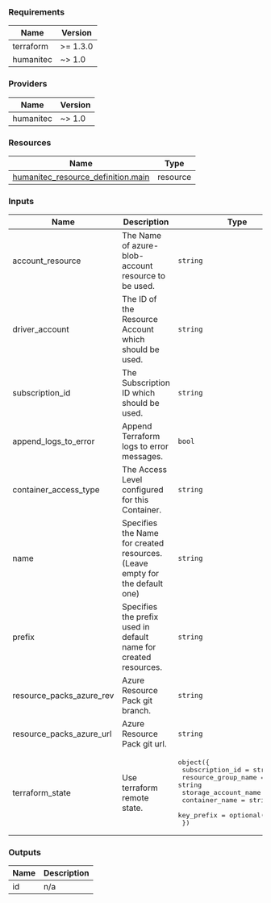 <!-- BEGIN_TF_DOCS -->
### Requirements

| Name | Version |
|------|---------|
| terraform | >= 1.3.0 |
| humanitec | ~> 1.0 |

### Providers

| Name | Version |
|------|---------|
| humanitec | ~> 1.0 |

### Resources

| Name | Type |
|------|------|
| [humanitec_resource_definition.main](https://registry.terraform.io/providers/humanitec/humanitec/latest/docs/resources/resource_definition) | resource |

### Inputs

| Name | Description | Type | Default | Required |
|------|-------------|------|---------|:--------:|
| account\_resource | The Name of azure-blob-account resource to be used. | `string` | n/a | yes |
| driver\_account | The ID of the Resource Account which should be used. | `string` | n/a | yes |
| subscription\_id | The Subscription ID which should be used. | `string` | n/a | yes |
| append\_logs\_to\_error | Append Terraform logs to error messages. | `bool` | `false` | no |
| container\_access\_type | The Access Level configured for this Container. | `string` | `"private"` | no |
| name | Specifies the Name for created resources. (Leave empty for the default one) | `string` | `""` | no |
| prefix | Specifies the prefix used in default name for created resources. | `string` | `"hum-rp-blob-storage-ex-"` | no |
| resource\_packs\_azure\_rev | Azure Resource Pack git branch. | `string` | `"refs/heads/main"` | no |
| resource\_packs\_azure\_url | Azure Resource Pack git url. | `string` | `"https://github.com/humanitec-architecture/resource-packs-azure.git"` | no |
| terraform\_state | Use terraform remote state. | <pre>object({<br>    subscription_id      = string<br>    resource_group_name  = string<br>    storage_account_name = string<br>    container_name       = string<br>    key_prefix           = optional(string)<br>  })</pre> | `null` | no |

### Outputs

| Name | Description |
|------|-------------|
| id | n/a |
<!-- END_TF_DOCS -->